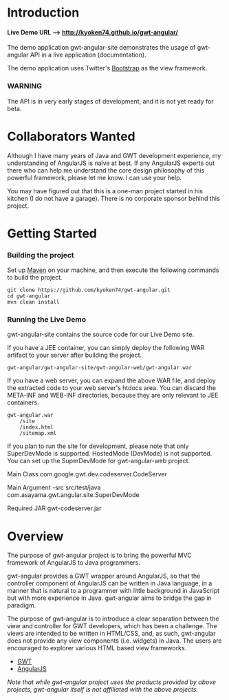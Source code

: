 Introduction
============

#### Live Demo URL --> http://kyoken74.github.io/gwt-angular/
The demo application gwt-angular-site demonstrates the usage of gwt-angular
API in a live application (documentation).

The demo application uses Twitter's [Bootstrap](http://getbootstrap.com) as
the view framework.

### WARNING
The API is in very early stages of development, and it is not yet ready for
beta.


Collaborators Wanted
====================
Although I have many years of Java and GWT development experience, my 
understanding of AngularJS is naïve at best. If any AngularJS experts out 
there who can help me understand the core design philosophy of this powerful 
framework, please let me know. I can use your help.

You may have figured out that this is a one-man project started in his 
kitchen (I do not have a garage). There is no corporate sponsor behind this 
project.


Getting Started
===============

### Building the project
Set up [Maven](http://maven.apache.org) on your machine, and then execute 
the following commands to build the project.
```
git clone https://github.com/kyoken74/gwt-angular.git
cd gwt-angular
mvn clean install
```

### Running the Live Demo
gwt-angular-site contains the source code for our Live Demo site.

If you have a JEE container, you can simply deploy the following WAR 
artifact to your server after building the project.
```
gwt-angular/gwt-angular-site/gwt-angular-web/gwt-angular.war
```

If you have a web server, you can expand the above WAR file, and deploy the
extracted code to your web server's htdocs area. You can discard the 
META-INF and WEB-INF directories, because they are only relevant to JEE 
containers.
```
gwt-angular.war
	/site
	/index.html
	/sitemap.xml
```

If you plan to run the site for development, please note that only 
SuperDevMode is supported. HostedMode (DevMode) is not supported. You can 
set up the SuperDevMode for gwt-angular-web project.

Main Class
	com.google.gwt.dev.codeserver.CodeServer

Main Argument
	-src src/test/java com.asayama.gwt.angular.site.SuperDevMode

Required JAR
	gwt-codeserver.jar


Overview
========
The purpose of gwt-angular project is to bring the powerful MVC framework of
AngularJS to Java programmers.

gwt-angular provides a GWT wrapper around AngularJS, so that the controller
component of AngularJS can be written in Java language, in a manner that is 
natural to a programmer with little background in JavaScript but with
more experience in Java. gwt-angular aims to bridge the gap in paradigm.

The purpose of gwt-angular is to introduce a clear separation between the 
view and controller for GWT developers, which has been a challenge. The 
views are intended to be written in HTML/CSS, and, as such, gwt-angular does 
not provide any view components (i.e. widgets) in Java. The users are  
encouraged to explorer various HTML based view frameworks.

- [GWT](http://www.gwtproject.org)
- [AngularJS](http://angularjs.org/)

*Note that while gwt-angular project uses the products provided by above 
projects, gwt-angular itself is not affiliated with the above projects.*
